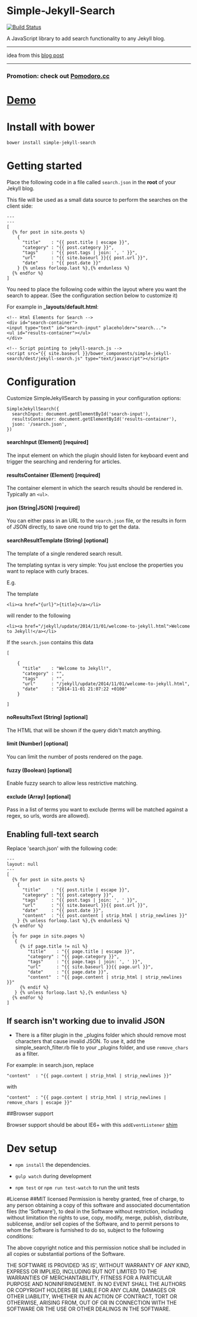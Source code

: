 Simple-Jekyll-Search
====================

[![Build Status](https://travis-ci.org/christian-fei/Simple-Jekyll-Search.svg?branch=master)](https://travis-ci.org/christian-fei/Simple-Jekyll-Search)

A JavaScript library to add search functionality to any Jekyll blog.

---

idea from this [blog post](https://alexpearce.me/2012/04/simple-jekyll-searching/#disqus_thread)

---



### Promotion: check out [Pomodoro.cc](https://pomodoro.cc/)


# [Demo](http://christian-fei.github.io/Simple-Jekyll-Search/)




# Install with bower

```
bower install simple-jekyll-search
```




# Getting started

Place the following code in a file called `search.json` in the **root** of your Jekyll blog.

This file will be used as a small data source to perform the searches on the client side:

```
---
---
[
  {% for post in site.posts %}
    {
      "title"    : "{{ post.title | escape }}",
      "category" : "{{ post.category }}",
      "tags"     : "{{ post.tags | join: ', ' }}",
      "url"      : "{{ site.baseurl }}{{ post.url }}",
      "date"     : "{{ post.date }}"
    } {% unless forloop.last %},{% endunless %}
  {% endfor %}
]
```

You need to place the following code within the layout where you want the search to appear. (See the configuration section below to customize it)

For example in  **_layouts/default.html**:

```
<!-- Html Elements for Search -->
<div id="search-container">
<input type="text" id="search-input" placeholder="search...">
<ul id="results-container"></ul>
</div>

<!-- Script pointing to jekyll-search.js -->
<script src="{{ site.baseurl }}/bower_components/simple-jekyll-search/dest/jekyll-search.js" type="text/javascript"></script>
```


# Configuration

Customize SimpleJekyllSearch by passing in your configuration options:

```
SimpleJekyllSearch({
  searchInput: document.getElementById('search-input'),
  resultsContainer: document.getElementById('results-container'),
  json: '/search.json',
})
```

#### searchInput (Element) [required]

The input element on which the plugin should listen for keyboard event and trigger the searching and rendering for articles.


#### resultsContainer (Element) [required]

The container element in which the search results should be rendered in. Typically an `<ul>`.


#### json (String|JSON) [required]

You can either pass in an URL to the `search.json` file, or the results in form of JSON directly, to save one round trip to get the data.


#### searchResultTemplate (String) [optional]

The template of a single rendered search result.

The templating syntax is very simple: You just enclose the properties you want to replace with curly braces.

E.g.

The template

```
<li><a href="{url}">{title}</a></li>
```

will render to the following

```
<li><a href="/jekyll/update/2014/11/01/welcome-to-jekyll.html">Welcome to Jekyll!</a></li>
```

If the `search.json` contains this data

```
[

    {
      "title"    : "Welcome to Jekyll!",
      "category" : "",
      "tags"     : "",
      "url"      : "/jekyll/update/2014/11/01/welcome-to-jekyll.html",
      "date"     : "2014-11-01 21:07:22 +0100"
    }

]
```


#### noResultsText (String) [optional]

The HTML that will be shown if the query didn't match anything.


#### limit (Number) [optional]

You can limit the number of posts rendered on the page.


#### fuzzy (Boolean) [optional]

Enable fuzzy search to allow less restrictive matching.

#### exclude (Array) [optional]

Pass in a list of terms you want to exclude (terms will be matched against a regex, so urls, words are allowed).







## Enabling full-text search

Replace 'search.json' with the following code:

```
---
layout: null
---
[
  {% for post in site.posts %}
    {
      "title"    : "{{ post.title | escape }}",
      "category" : "{{ post.category }}",
      "tags"     : "{{ post.tags | join: ', ' }}",
      "url"      : "{{ site.baseurl }}{{ post.url }}",
      "date"     : "{{ post.date }}",
      "content"  : "{{ post.content | strip_html | strip_newlines }}"
    } {% unless forloop.last %},{% endunless %}
  {% endfor %}
  ,
  {% for page in site.pages %}
   {
     {% if page.title != nil %}
        "title"    : "{{ page.title | escape }}",
        "category" : "{{ page.category }}",
        "tags"     : "{{ page.tags | join: ', ' }}",
        "url"      : "{{ site.baseurl }}{{ page.url }}",
        "date"     : "{{ page.date }}",
        "content"  : "{{ page.content | strip_html | strip_newlines }}"
     {% endif %}
   } {% unless forloop.last %},{% endunless %}
  {% endfor %}
]
```



## If search isn't working due to invalid JSON

- There is a filter plugin in the _plugins folder which should remove most characters that cause invalid JSON. To use it, add the simple_search_filter.rb file to your _plugins folder, and use `remove_chars` as a filter.

For example: in search.json, replace
```
"content"  : "{{ page.content | strip_html | strip_newlines }}"
```
with
```
"content"  : "{{ page.content | strip_html | strip_newlines | remove_chars | escape }}"
```





##Browser support

Browser support should be about IE6+ with this `addEventListener` [shim](https://gist.github.com/eirikbacker/2864711#file-addeventlistener-polyfill-js)







# Dev setup

- `npm install` the dependencies.

- `gulp watch` during development

- `npm test` or `npm run test-watch` to run the unit tests







#License
##MIT licensed
Permission is hereby granted, free of charge, to any person obtaining a copy of this software and associated documentation files (the 'Software'), to deal in the Software without restriction, including without limitation the rights to use, copy, modify, merge, publish, distribute, sublicense, and/or sell copies of the Software, and to permit persons to whom the Software is furnished to do so, subject to the following conditions:

The above copyright notice and this permission notice shall be included in all copies or substantial portions of the Software.

THE SOFTWARE IS PROVIDED 'AS IS', WITHOUT WARRANTY OF ANY KIND, EXPRESS OR IMPLIED, INCLUDING BUT NOT LIMITED TO THE WARRANTIES OF MERCHANTABILITY, FITNESS FOR A PARTICULAR PURPOSE AND NONINFRINGEMENT. IN NO EVENT SHALL THE AUTHORS OR COPYRIGHT HOLDERS BE LIABLE FOR ANY CLAIM, DAMAGES OR OTHER LIABILITY, WHETHER IN AN ACTION OF CONTRACT, TORT OR OTHERWISE, ARISING FROM, OUT OF OR IN CONNECTION WITH THE SOFTWARE OR THE USE OR OTHER DEALINGS IN THE SOFTWARE.
